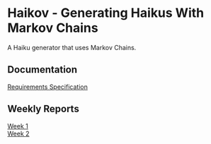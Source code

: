 # Haikov - Generating Haikus With Markov Chains

A Haiku generator that uses Markov Chains.

## Documentation

[Requirements Specification](https://github.com/picada/tiralabra-markov-generator/blob/main/documentation/requirement_specification.md)

## Weekly Reports

[Week 1](https://github.com/picada/tiralabra-markov-generator/blob/main/documentation/weekly_report_1.md)  
[Week 2](https://github.com/picada/tiralabra-markov-generator/blob/main/documentation/weekly_report_2.md)

